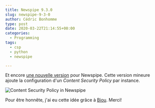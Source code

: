 ```yaml
---
title: Newspipe 9.3.0
slug: newspipe-9-3-0
author: Cédric Bonhomme
type: post
date: 2020-03-22T21:14:55+00:00
categories:
  - Programming
tags:
  - csp
  - python
  - newspipe

---
```

Et encore [une nouvelle version](https://github.com/cedricbonhomme/newspipe/releases/tag/v9.3.0)
pour Newspipe. Cette version mineure ajoute la configuration
d'un _Content Security Policy_ par instance.

![Content Security Policy in Newspipe](/images/blog/2020/03/csp.png)

Pour être honnête, j'ai eu cette idée grâce à [Biou](https://vanschklift.com).
Merci!
